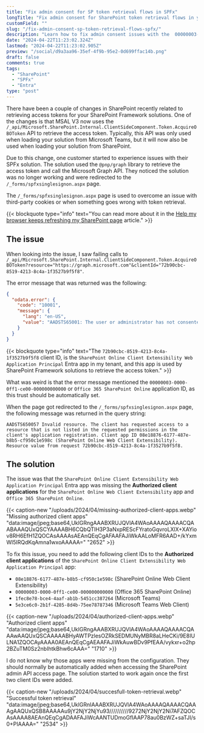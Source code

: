 ```yaml
---
title: "Fix admin consent for SP token retrieval flows in SPFx"
longTitle: "Fix admin consent for SharePoint token retrieval flows in your SPFx solution"
customField: ""
slug: "/fix-admin-consent-sp-token-retrieval-flows-spfx/"
description: "Learn how to fix admin consent issues with the  00000003-0000-0ff1-ce00-000000000000 SharePoint Entra App."
date: "2024-04-22T11:23:02.324Z"
lastmod: "2024-04-22T11:23:02.905Z"
preview: "/social/d9a3aa96-35ef-4f9b-95e2-0d699ffac14b.png"
draft: false
comments: true
tags:
  - "SharePoint"
  - "SPFx"
  - "Entra"
type: "post"
---
```


There have been a couple of changes in SharePoint recently related to retrieving access tokens for your SharePoint Framework solutions. One of the changes is that MSAL V3 now uses the `/_api/Microsoft.SharePoint.Internal.ClientSideComponent.Token.AcquireOBOToken` API to retrieve the access token. Typically, this API was only used when loading your solution from Microsoft Teams, but it will now also be used when loading your solution from SharePoint.

Due to this change, one customer started to experience issues with their SPFx solution. The solution used the `@pnp/graph` library to retrieve the access token and call the Microsoft Graph API. They noticed the solution was no longer working and were redirected to the `/_forms/spfxsinglesignon.aspx` page.

The `/_forms/spfxsinglesignon.aspx` page is used to overcome an issue with third-party cookies or when something goes wrong with token retrieval.

{{< blockquote type="info" text="You can read more about it in the [Help my browser keeps refreshing my SharePoint page](https://www.eliostruyf.com/browser-refreshing-sharepoint-page/) article." >}}

## The issue

When looking into the issue, I saw failing calls to `/_api/Microsoft.SharePoint.Internal.ClientSideComponent.Token.AcquireOBOToken?resource="https://graph.microsoft.com"&clientId="72b90cbc-8519-4213-8c4a-1f3527b9f5f8"`.

The error message that was returned was the following:

```json {title="Token retrieval error",wrap=true,linenos=false}
{
  "odata.error": {
    "code": "10001",
    "message": {
      "lang": "en-US",
      "value": "AADSTS65001: The user or administrator has not consented to use the application with ID '00000003-0000-0ff1-ce00-000000000000' named 'Office 365 SharePoint Online'. Send an interactive authorization request for this user and resource. Trace ID: 322f4528-fb10-4407-89e4-9de76da38900 Correlation ID: 827721a1-4047-8000-9395-cd41d1d50a48 Timestamp: 2024-04-22 10:12:52Z"
    }
  }
}
```

{{< blockquote type="info" text="The `72b90cbc-8519-4213-8c4a-1f3527b9f5f8` client ID, is the `SharePoint Online Client Extensibility Web Application Principal` Entra app in my tenant, and this app is used by SharePoint Framework solutions to retrieve the access token." >}}

What was weird is that the error message mentioned the `00000003-0000-0ff1-ce00-000000000000` or `Office 365 SharePoint Online` application ID, as this trust should be automatically set.

When the page got redirected to the `/_forms/spfxsinglesignon.aspx` page, the following message was returned in the query string:

```text {title="Token retrieval error",wrap=true,linenos=false}
AADSTS650057 Invalid resource. The client has requested access to a resource that is not listed in the requested permissions in the client's application registration. Client app ID 08e18876-6177-487e-b8b5-cf950c1e598c (SharePoint Online Web Client Extensibility). Resource value from request 72b90cbc-8519-4213-8c4a-1f3527b9f5f8.
```

## The solution

The issue was that the `SharePoint Online Client Extensibility Web Application Principal` Entra app was missing the **Authorized client applications** for the `SharePoint Online Web Client Extensibility` app and `Office 365 SharePoint Online`.

{{< caption-new "/uploads/2024/04/missing-authorized-client-apps.webp" "Missing authorized client apps"  "data:image/jpeg;base64,UklGRngAAABXRUJQVlA4WAoAAAAQAAAACQAABAAAQUxQSCYAAAABH6CQbQTIH3P3aNxpREScFYratoGqvroLXlX+XAYiov8RH6EfH1ZQOCAsAAAAsAEAnQEqCgAFAAFAJiWkAALoMFR6AAD+/kYxmWl5IRQdKqAmna1wxoAAAAA=" "2652" >}}

To fix this issue, you need to add the following client IDs to the **Authorized client applications** of the `SharePoint Online Client Extensibility Web Application Principal` app:

- `08e18876-6177-487e-b8b5-cf950c1e598c` (SharePoint Online Web Client Extensibility)
- `00000003-0000-0ff1-ce00-000000000000` (Office 365 SharePoint Online)
- `1fec8e78-bce4-4aaf-ab1b-5451cc387264` (Microsoft Teams)
- `5e3ce6c0-2b1f-4285-8d4b-75ee78787346` (Microsoft Teams Web Client)

{{< caption-new "/uploads/2024/04/authorized-client-apps.webp" "Authorized client apps"  "data:image/jpeg;base64,UklGRngAAABXRUJQVlA4WAoAAAAQAAAACQAAAwAAQUxQSCAAAAABHyAWTPzlesOZRkSEDMUNyMBR8aLHeCKi/9E8IULNA1ZQOCAyAAAA0AEAnQEqCgAEAAFAJiWkAuwBDv9PfEAA/vykxr+o2hp2BZuTM0Sz2nbIhtkBhw6cAAA=" "1710" >}}

I do not know why those apps were missing from the configuration. They should normally be automatically added when accessing the SharePoint admin API access page. The solution started to work again once the first two client IDs were added.

{{< caption-new "/uploads/2024/04/succesfull-token-retrieval.webp" "Successful token retrieval"  "data:image/jpeg;base64,UklGRnIAAABXRUJQVlA4WAoAAAAQAAAACQAAAgAAQUxQSB8AAAAAu9jY2NjY2NjYu93//////////9272NjY2NjY2Ni7AFZQOCAsAAAA8AEAnQEqCgADAAFAJiWcAANTUDmoGfIAAP78au0BzWZ+saTJI/s0+PIAAAA=" "2534" >}}